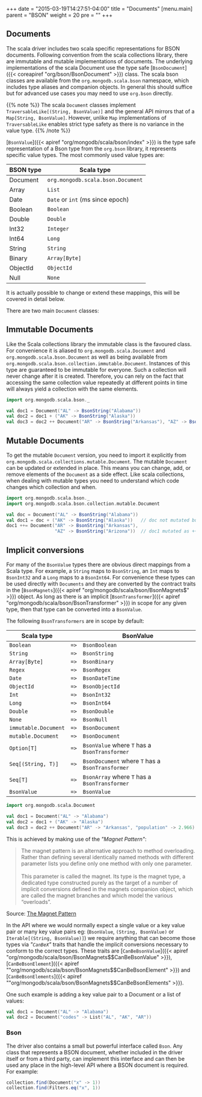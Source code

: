 +++
date = "2015-03-19T14:27:51-04:00"
title = "Documents"
[menu.main]
  parent = "BSON"
  weight = 20
  pre = "<i class='fa'></i>"
+++

## Documents

The scala driver includes two scala specific representations for BSON documents. Following convention from the scala collections library,
there are immutable and mutable implementations of documents. The underlying implementations of the scala Document use the type safe 
[`BsonDocument`]({{< coreapiref "org/bson/BsonDocument" >}}) class. The scala bson classes are available from the `org.mongodb.scala.bson` 
namespace, which includes type aliases and companion objects.  In general this should suffice but for advanced use cases you may need to 
use `org.bson` directly.

{{% note %}}
The scala `Document` classes implement `TraversableLike[(String, BsonValue)]` and the general API mirrors that of a `Map[String, BsonValue]`.
However, unlike `Map` implementations of `TraversableLike` enables strict type safety as there is no variance in the value type.
{{% /note %}}

[`BsonValue`]({{< apiref "org/mongodb/scala/bson/index" >}}) is the type safe representation of a Bson type from the `org.bson` library, it represents specific value types. The most commonly used value types are: 
   
| BSON type | Scala type                        |
|-----------|-----------------------------------|
| Document  | `org.mongodb.scala.bson.Document` |
| Array     | `List`                            |
| Date      | `Date` or `int` (ms since epoch)  |
| Boolean   | `Boolean`                         |
| Double    | `Double`                          |
| Int32     | `Integer`                         |
| Int64     | `Long`                            |
| String    | `String`                          |
| Binary    | `Array[Byte]`                     |
| ObjectId  | `ObjectId`                        |
| Null      | `None`                            |

It is actually possible to change or extend these mappings, this will be covered in detail below.

There are two main `Document` classes:

## Immutable Documents

Like the Scala collections library the immutable class is the favoured class.  For convenience it is aliased to `org.mongodb.scala.Document`
and `org.mongodb.scala.bson.Document` as well as being available from `org.mongodb.scala.bson.collection.immutable.Document`. Instances of 
this type are guaranteed to be immutable for everyone. Such a collection will never change after it is created. Therefore, you can rely on 
the fact that accessing the same collection value repeatedly at different points in time will always yield a collection with the same elements.

```scala
import org.mongodb.scala.bson._

val doc1 = Document("AL" -> BsonString("Alabama"))
val doc2 = doc1 + ("AK" -> BsonString("Alaska"))
val doc3 = doc2 ++ Document("AR" -> BsonString("Arkansas"), "AZ" -> BsonString("Arizona"))
```

## Mutable Documents

To get the mutable `Document` version, you need to import it explicitly from `org.mongodb.scala.collections.mutable.Document`.  The mutable 
`Document` can be updated or extended in place. This means you can change, add, or remove elements of the `Document` as a side effect. Like 
scala collections, when dealing with mutable types you need to understand which code changes which collection and when.

```scala
import org.mongodb.scala.bson._
import org.mongodb.scala.bson.collection.mutable.Document

val doc = Document("AL" -> BsonString("Alabama"))
val doc1 = doc + ("AK" -> BsonString("Alaska"))   // doc not mutated but new doc created
doc1 ++= Document("AR" -> BsonString("Arkansas"), 
                  "AZ" -> BsonString("Arizona"))  // doc1 mutated as ++= changes in place. 
```

## Implicit conversions

For many of the `BsonValue` types there are obvious direct mappings from a Scala type. For example, a `String` maps to `BsonString`, an `Int`
maps to `BsonInt32` and a `Long` maps to a `BsonInt64`.  For convenience these types can be used directly with `Documents` and they are 
converted by the contract traits in the [`BsonMagnets`]({{< apiref "org/mongodb/scala/bson/BsonMagnets$" >}}) object. As long as there is
an implicit [`BsonTransformer`]({{< apiref "org/mongodb/scala/bson/BsonTransformer" >}}) in scope for any given type, then that type can be 
converted into a `BsonValue`.

The following `BsonTransformers` are in scope by default:


| Scala type            |      | BsonValue                                        |
|-----------------------|------|--------------------------------------------------|
| `Boolean`             | `=>` | `BsonBoolean`                                    |
| `String`              | `=>` | `BsonString`                                     |
| `Array[Byte]`         | `=>` | `BsonBinary`                                     |
| `Regex`               | `=>` | `BsonRegex`                                      |
| `Date`                | `=>` | `BsonDateTime`                                   |
| `ObjectId`            | `=>` | `BsonObjectId`                                   |
| `Int`                 | `=>` | `BsonInt32`                                      |
| `Long`                | `=>` | `BsonInt64`                                      |
| `Double`              | `=>` | `BsonDouble`                                     |
| `None`                | `=>` | `BsonNull`                                       |
| `immutable.Document`  | `=>` | `BsonDocument`                                   |
| `mutable.Document`    | `=>` | `BsonDocument`                                   |
| `Option[T]`           | `=>` | `BsonValue` where `T` has a `BsonTransformer`    |
| `Seq[(String, T)]`    | `=>` | `BsonDocument` where `T` has a `BsonTransformer` |
| `Seq[T]`              | `=>` | `BsonArray` where `T` has a `BsonTransformer`    |
| `BsonValue`           | `=>` | `BsonValue`                                      |



```scala
import org.mongodb.scala.Document

val doc1 = Document("AL" -> "Alabama")
val doc2 = doc1 + ("AK" -> "Alaska")
val doc3 = doc2 ++ Document("AR" -> "Arkansas", "population" -> 2.966)
```

This is achieved by making use of the _"Magnet Pattern"_:

> The magnet pattern is an alternative approach to method overloading. Rather than defining several identically named methods with different parameter lists you define only one method with only one parameter.
> <br><br>
> This parameter is called the magnet. Its type is the magnet type, a dedicated type constructed purely as the target of a number of implicit conversions defined in the magnets companion object, which are called the magnet branches and which model the various “overloads”.

Source: [The Magnet Pattern](http://spray.io/blog/2012-12-13-the-magnet-pattern/)


In the API where we would normally expect a single value or a key value pair or many key value pairs eg: (`BsonValue`, `(String, BsonValue)` 
or `Iterable[(String, BsonValue)]`) we require anything that can become those types via _"`CanBeX`"_ traits that handle the implicit 
conversions necessary to conform to the correct types. These traits are [`CanBeBsonValue`]({{< apiref "org/mongodb/scala/bson/BsonMagnets$$CanBeBsonValue" >}}), 
[`CanBeBsonElement`]({{< apiref ""org/mongodb/scala/bson/BsonMagnets$$CanBeBsonElement" >}}) and
[`CanBeBsonElements`]({{< apiref ""org/mongodb/scala/bson/BsonMagnets$$CanBeBsonElements" >}}). 

One such example is adding a key value pair to a Document or a list of values:

```scala
val doc1 = Document("AL" -> "Alabama")
val doc2 = Document("codes" -> List("AL", "AK", "AR"))
```

### Bson

The driver also contains a small but powerful interface called `Bson`. Any class 
that represents a BSON document, whether included in the driver itself or from a third party, can implement this interface and can then 
be used any place in the high-level API where a BSON document is required. For example:

```scala
collection.find(Document("x" -> 1))
collection.find(Filters.eq("x", 1))
```

